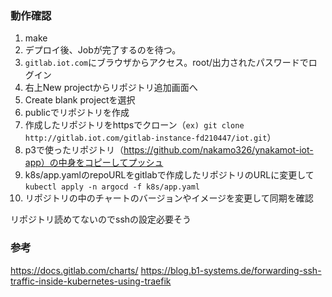 ### 動作確認
1. make
2. デプロイ後、Jobが完了するのを待つ。
3. `gitlab.iot.com`にブラウザからアクセス。root/出力されたパスワードでログイン
4. 右上New projectからリポジトリ追加画面へ
5. Create blank projectを選択
6. publicでリポジトリを作成
7. 作成したリポジトリをhttpsでクローン（`ex) git clone http://gitlab.iot.com/gitlab-instance-fd210447/iot.git`）
8. p3で使ったリポジトリ（https://github.com/nakamo326/ynakamot-iot-app）の中身をコピーしてプッシュ
9. k8s/app.yamlのrepoURLをgitlabで作成したリポジトリのURLに変更して`kubectl apply -n argocd -f k8s/app.yaml`
10. リポジトリの中のチャートのバージョンやイメージを変更して同期を確認

リポジトリ読めてないのでsshの設定必要そう


### 参考
https://docs.gitlab.com/charts/
https://blog.b1-systems.de/forwarding-ssh-traffic-inside-kubernetes-using-traefik